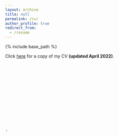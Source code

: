 ```yaml
---
layout: archive
title: null
permalink: /cv/
author_profile: true
redirect_from:
  - /resume
---
```


{% include base_path %}

Click
<a href="/files/CV_2022.pdf" download>
  here</a> for a copy of my CV <b>(updated April 2022)</b>.

<pre>













.
</pre>